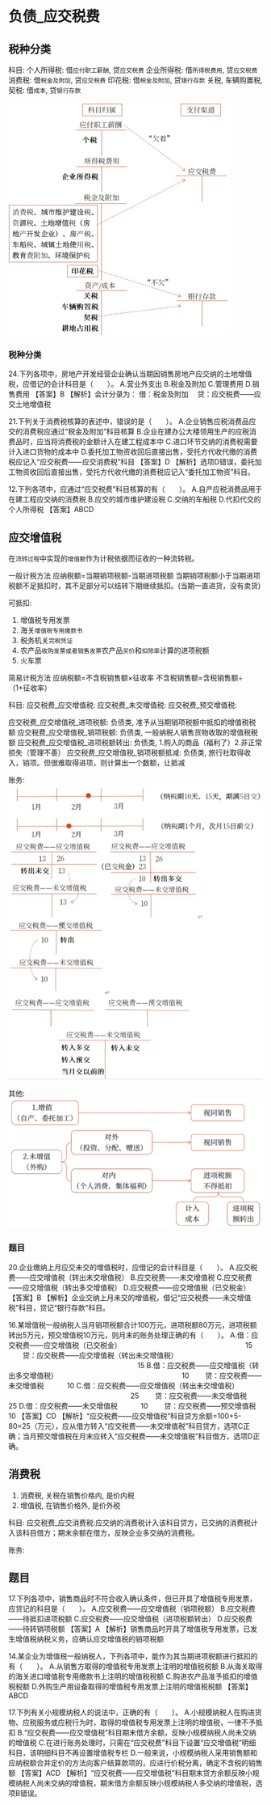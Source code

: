 # 负债_应交税费










## 税种分类



科目:
个人所得税: 借`应付职工薪酬`, 贷`应交税费`
企业所得税: 借`所得税费用`, 贷`应交税费`
消费税: 借`税金及附加`, 贷`应交税费`
印花税: 借`税金及附加`, 贷`银行存款`
关税, 车辆购置税, 契税: 借`成本`, 贷`银行存款`


![](./实务_负债_应交税费/1.png)


### 税种分类

24.下列各项中，房地产开发经营企业确认当期因销售房地产应交纳的土地增值税，应借记的会计科目是（　　）。
A.营业外支出
B.税金及附加
C.管理费用
D.销售费用
【答案】B
【解析】会计分录为：
借：税金及附加
　贷：应交税费——应交土地增值税


21.下列关于消费税核算的表述中，错误的是（　　）。
A.企业销售应税消费品应交的消费税应通过“税金及附加”科目核算
B.企业在建办公大楼领用生产的应税消费品时，应当将消费税的金额计入在建工程成本中
C.进口环节交纳的消费税需要计入进口货物的成本中
D.委托加工物资收回后直接出售，受托方代收代缴的消费税应记入“应交税费——应交消费税”科目
【答案】D
【解析】选项D错误，委托加工物资收回后直接出售，受托方代收代缴的消费税应记入“委托加工物资”科目。


12.下列各项中，应通过“应交税费”科目核算的有（　　）。
A.自产应税消费品用于在建工程应交纳的消费税
B.应交的城市维护建设税
C.交纳的车船税
D.代扣代交的个人所得税
【答案】ABCD




## 应交增值税
在`流转过程`中实现的`增值额`作为计税依据而征收的一种流转税。


一般计税方法
应纳税额=当期销项税额-当期进项税额
当期销项税额小于当期进项税额不足抵扣时，其不足部分可以结转下期继续抵扣。(当期一直进货，没有卖货)


可抵扣:
1. 增值税专用发票
2. 海关`增值税专用缴款书`
3. 税务机关`完税凭证`
4. 农产品`收购发票或者销售发票`农产品`买价`和`扣除率`计算的进项税额
5. 火车票


简易计税方法
应纳税额=不含税销售额×征收率
不含税销售额=含税销售额÷（1+征收率）


科目:
应交税费_应交增值税: 
应交税费_未交增值税:
应交税费_预交增值税:


应交税费_应交增值税_进项税额: 负债类, 准予从当期销项税额中抵扣的增值税税额
应交税费_应交增值税_销项税额: 负债类, 一般纳税人销售货物收取的增值税税额
应交税费_应交增值税_进项税额转出: 负债类, 1.购入的商品（福利了）2.非正常损失（管理不善）
应交税费_应交增值税_销项税额抵减: 负债类, 旅行社取得收入，销项。但很难取得进项，则计算出一个数额，让抵减

账务:
![](./实务_负债_应交税费/2.png)


其他:
![](./实务_负债_应交税费/3.png)



### 题目
20.企业缴纳上月应交未交的增值税时，应借记的会计科目是（　　）。
A.应交税费——应交增值税（转出未交增值税）
B.应交税费——未交增值税
C.应交税费——应交增值税（转出多交增值税）
D.应交税费——应交增值税（已交税金）
【答案】B
【解析】企业交纳上月未交的增值税，借记“应交税费——未交增值税”科目，贷记“银行存款”科目。


16.某增值税一般纳税人当月销项税额合计100万元，进项税额80万元，进项税额转出5万元，预交增值税10万元，则月末的账务处理正确的有（　　）。
A.借：应交税费——应交增值税（已交税金）
　　　　　　　　　　　　　　　　　 15
　　贷：应交税费——应交增值税（转出未交增值税）
　　　　　　　　　　　　　　　　　　 15
B.借：应交税费——应交增值税（转出多交增值税）
　　　　　　　　　　　　　　　　　 10
　　贷：应交税费——未交增值税　　　 10
C.借：应交税费——应交增值税（转出未交增值税）
　　　　　　　　　　　　　　　　　 25
　　贷：应交税费——未交增值税　　　 25
D.借：应交税费——未交增值税　　　 10
　　贷：应交税费——预交增值税　　　 10
【答案】CD
【解析】“应交税费——应交增值税”科目贷方余额=100+5-80=25（万元），应从借方转入“应交税费——未交增值税”科目贷方，选项C正确；当月预交增值税在月末应转入“应交税费——未交增值税”科目借方，选项D正确。



## 消费税
1. 消费税, 关税在销售价格内, 是价内税
2. 增值税, 在销售价格外, 是价外税

科目:
应交税费_应交消费税:应交纳的消费税计入该科目贷方，已交纳的消费税计入该科目借方；期末余额在借方，反映企业多交纳的消费税。


账务:

[](./实务_负债_应交税费/4.png)


## 题目
17.下列各项中，销售商品时不符合收入确认条件，但已开具了增值税专用发票，应贷记的科目是（　　）。
A.应交税费——应交增值税（销项税额）
B.应交税费——待抵扣进项税额
C.应交税费——应交增值税（进项税额转出）
D.应交税费——待转销项税额
【答案】A
【解析】销售商品时开具了增值税专用发票，已发生增值税纳税义务，应确认应交增值税的销项税额


14.某企业为增值税一般纳税人，下列各项中，能作为其当期进项税额进行抵扣的有（　　）。
A.从销售方取得的增值税专用发票上注明的增值税税额
B.从海关取得的海关进口增值税专用缴款书上注明的增值税税额
C.购进农产品准予抵扣的增值税税额
D.外购生产用设备取得的增值税专用发票上注明的增值税税额
【答案】ABCD


17.下列有关小规模纳税人的说法中，正确的有（　　）。
A.小规模纳税人在购进货物、应税服务或应税行为时，取得的增值税专用发票上注明的增值税，一律不予抵扣
B.“应交税费——应交增值税”科目期末借方余额，反映小规模纳税人尚未交纳的增值税
C.在进行账务处理时，只需在“应交税费”科目下设置“应交增值税”明细科目，该明细科目不再设置增值税专栏
D.一般来说，小规模纳税人采用销售额和应纳税额合并定价的方法向客户结算款项的，应进行价税分离，确定不含税的销售额
【答案】ACD
【解析】“应交税费——应交增值税”科目期末贷方余额反映小规模纳税人尚未交纳的增值税，期末借方余额反映小规模纳税人多交纳的增值税，选项B错误。











